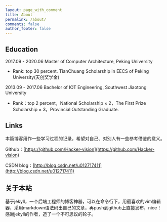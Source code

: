 ```yaml
---
layout: page_with_comment
title: About
permalink: /about/
comments: false
author_footer: false
---
```


## Education

2017.09 - 2020.06  Master of Computer Architecture, Peking University

- Rank: top 30 percent. TianChuang Scholarship in EECS of Peking University(天创奖学金)

2013.09 - 2017.06  Bachelor of IOT Engineering, Southwest Jiaotong University

- Rank：top 2 percent，National Scholarship × 2，The First Prize Scholarship × 3，Provincial Outstanding Graduate.

## Links

本篇博客用作一些学习过程的记录，希望对自己、对别人有一些参考借鉴的意义。

Github：[https://github.com/Hacker-vision](https://github.com/Hacker-vision)

CSDN blog：[http://blog.csdn.net/u012717411](http://blog.csdn.net/u012717411)


## 关于本站

基于jekyll，一个后端工程师的博客神器，可以在命令行下，用最喜欢的vim编辑器，采用markdown语法码出自己的文章，再push到github上直接发布，nice！感谢jekyll的作者，造了一个不可思议的轮子。


